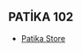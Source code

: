 ## PATİKA 102

- [Patika Store](https://github.com/mehmetkule/patika/p-102/tree/master/patika-store)